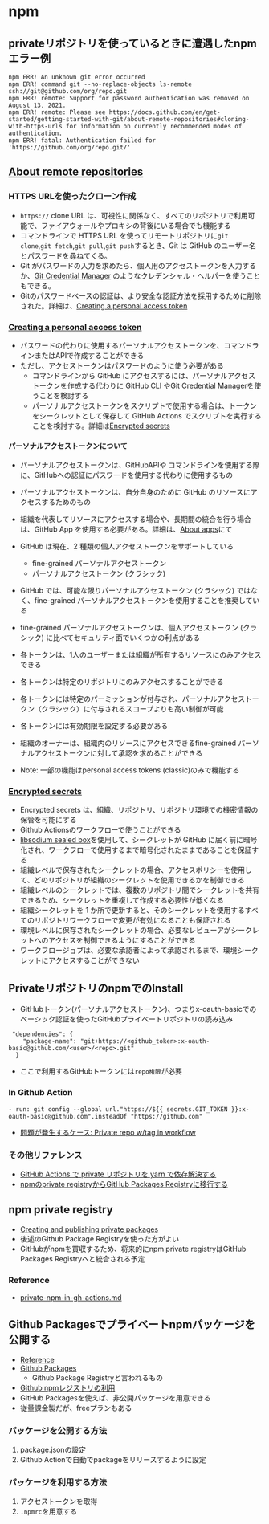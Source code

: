 # npm

## privateリポジトリを使っているときに遭遇したnpmエラー例
```
npm ERR! An unknown git error occurred
npm ERR! command git --no-replace-objects ls-remote ssh://git@github.com/org/repo.git
npm ERR! remote: Support for password authentication was removed on August 13, 2021.
npm ERR! remote: Please see https://docs.github.com/en/get-started/getting-started-with-git/about-remote-repositories#cloning-with-https-urls for information on currently recommended modes of authentication.
npm ERR! fatal: Authentication failed for 'https://github.com/org/repo.git/'
```

## [About remote repositories](https://docs.github.com/en/get-started/getting-started-with-git/about-remote-repositories#cloning-with-https-urls)
### HTTPS URLを使ったクローン作成 
- `https://` clone URL は、可視性に関係なく、すべてのリポジトリで利用可能で、ファイアウォールやプロキシの背後にいる場合でも機能する
- コマンドラインで HTTPS URL を使ってリモートリポジトリに`git clone`,`git fetch`,`git pull`,`git push`するとき、Git は GitHub のユーザー名とパスワードを尋ねてくる。
- Git がパスワードの入力を求めたら、個人用のアクセストークンを入力するか、[Git Credential Manager](https://github.com/GitCredentialManager/git-credential-manager/blob/main/README.md) のようなクレデンシャル・ヘルパーを使うこともできる。
- Gitのパスワードベースの認証は、より安全な認証方法を採用するために削除された。詳細は、[Creating a personal access token](https://docs.github.com/en/authentication/keeping-your-account-and-data-secure/creating-a-personal-access-token)

### [Creating a personal access token](https://docs.github.com/en/authentication/keeping-your-account-and-data-secure/creating-a-personal-access-token)

- パスワードの代わりに使用するパーソナルアクセストークンを、コマンドラインまたはAPIで作成することができる
- ただし、アクセストークンはパスワードのように使う必要がある
  - コマンドラインから GitHub にアクセスするには、パーソナルアクセストークンを作成する代わりに GitHub CLI やGit Credential Managerを使うことを検討する
  - パーソナルアクセストークンをスクリプトで使用する場合は、トークンをシークレットとして保存して GitHub Actions でスクリプトを実行することを検討する。詳細は[Encrypted secrets](https://docs.github.com/en/actions/security-guides/encrypted-secrets)

#### パーソナルアクセストークンについて
- パーソナルアクセストークンは、GitHubAPIや コマンドラインを使用する際に、GitHubへの認証にパスワードを使用する代わりに使用するもの
- パーソナルアクセストークンは、自分自身のために GitHub のリソースにアクセスするためのもの
- 組織を代表してリソースにアクセスする場合や、長期間の統合を行う場合は、GitHub App を使用する必要がある。詳細は、[About apps](https://docs.github.com/en/developers/apps/getting-started-with-apps/about-apps)にて
- GitHub は現在、2 種類の個人アクセストークンをサポートしている
  - fine-grained パーソナルアクセストークン
  - パーソナルアクセストークン (クラシック)
- GitHub では、可能な限りパーソナルアクセストークン (クラシック) ではなく、fine-grained パーソナルアクセストークンを使用することを推奨している
- fine-grained パーソナルアクセストークンは、個人アクセストークン (クラシック) に比べてセキュリティ面でいくつかの利点がある

- 各トークンは、1人のユーザーまたは組織が所有するリソースにのみアクセスできる
- 各トークンは特定のリポジトリにのみアクセスすることができる 
- 各トークンには特定のパーミッションが付与され、パーソナルアクセストークン（クラシック）に付与されるスコープよりも高い制御が可能 
- 各トークンには有効期限を設定する必要がある 
- 組織のオーナーは、組織内のリソースにアクセスできるfine-grained パーソナルアクセストークンに対して承認を求めることができる

- Note: 一部の機能はpersonal access tokens (classic)のみで機能する

### [Encrypted secrets](https://docs.github.com/en/actions/security-guides/encrypted-secrets)
- Encrypted secrets は、組織、リポジトリ、リポジトリ環境での機密情報の保管を可能にする
- Github Actionsのワークフローで使うことができる
- [libsodium sealed box](https://libsodium.gitbook.io/doc/public-key_cryptography/sealed_boxes)を使用して、シークレットが GitHub に届く前に暗号化され、ワークフローで使用するまで暗号化されたままであることを保証する
- 組織レベルで保存されたシークレットの場合、アクセスポリシーを使用して、どのリポジトリが組織のシークレットを使用できるかを制御できる
- 組織レベルのシークレットでは、複数のリポジトリ間でシークレットを共有できるため、シークレットを重複して作成する必要性が低くなる
- 組織シークレットを 1 か所で更新すると、そのシークレットを使用するすべてのリポジトリワークフローで変更が有効になることも保証される
- 環境レベルに保存されたシークレットの場合、必要なレビューアがシークレットへのアクセスを制御できるようにすることができる
- ワークフロージョブは、必要な承認者によって承認されるまで、環境シークレットにアクセスすることができない


## PrivateリポジトリのnpmでのInstall
- GitHubトークン(パーソナルアクセストークン)、つまりx-oauth-basicでのベーシック認証を使ったGitHubプライベートリポジトリの読み込み
```
 "dependencies": {
    "package-name": "git+https://<github_token>:x-oauth-basic@github.com/<user>/<repo>.git"
  }
```
- ここで利用するGitHubトークンには`repo権限`が必要

### In Github Action
```
- run: git config --global url."https://${{ secrets.GIT_TOKEN }}:x-oauth-basic@github.com".insteadOf "https://github.com"
```
- [問題が発生するケース: Private repo w/tag in workflow](https://github.com/actions/runner/issues/1718)

### その他リファレンス
- [GitHub Actions で private リポジトリを yarn で依存解決する](https://zenn.dev/mallowlabs/articles/yarn-private-repo-on-github-actions)
- [npmのprivate registryからGitHub Packages Registryに移行する](https://tech.plaid.co.jp/npm-private-registry-to-github-packages-registry)

## npm private registry 
- [Creating and publishing private packages](https://docs.npmjs.com/creating-and-publishing-private-packages)
- 後述のGithub Package Registryを使った方がよい
- GitHubがnpmを買収するため、将来的にnpm private registryはGitHub Packages Registryへと統合される予定

### Reference
- [private-npm-in-gh-actions.md](https://gist.github.com/nandorojo/46b3e46de12177b9ad7e4d454310de21)

## Github Packagesでプライベートnpmパッケージを公開する
- [Reference](https://www.memory-lovers.blog/entry/2022/10/13/173000)
- [Github Packages](https://github.co.jp/features/packages)
  - Github Package Registryと言われるもの
- [Github npmレジストリの利用](https://docs.github.com/ja/packages/working-with-a-github-packages-registry/working-with-the-npm-registry)
- GitHub Packagesを使えば、非公開パッケージを用意できる
- 従量課金製だが、freeプランもある

### パッケージを公開する方法
1. package.jsonの設定
2. Github Actionで自動でpackageをリリースするように設定

### パッケージを利用する方法
1. アクセストークンを取得
2. `.npmrc`を用意する


